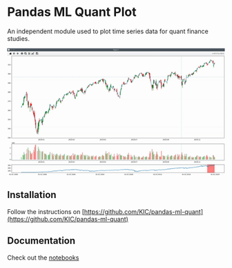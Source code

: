 # Pandas ML Quant Plot

An independent module used to plot time series data for quant finance studies. 
 
![showcase][ghi1]
 
## Installation
Follow the instructions on [https://github.com/KIC/pandas-ml-quant](https://github.com/KIC/pandas-ml-quant)

## Documentation
Check out the [notebooks][ghl1]

[ghl1]: https://github.com/KIC/pandas-ml-quant/tree/0.2.5/pandas-ta-quant-plot/./examples
[ghi1]: https://github.com/KIC/pandas-ml-quant/raw/0.2.5/pandas-ta-quant-plot/../.readme/videos/ta_plot.gif
